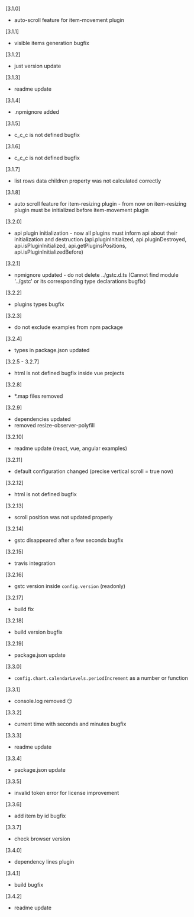 [3.1.0]

- auto-scroll feature for item-movement plugin

[3.1.1]

- visible items generation bugfix

[3.1.2]

- just version update

[3.1.3]

- readme update

[3.1.4]

- .npmignore added

[3.1.5]

- c_c_c is not defined bugfix

[3.1.6]

- c_c_c is not defined bugfix

[3.1.7]

- list rows data children property was not calculated correctly

[3.1.8]

- auto scroll feature for item-resizing plugin - from now on item-resizing plugin must be initialized before item-movement plugin

[3.2.0]

- api plugin initialization - now all plugins must inform api about their initialization and destruction (api.pluginInitialized, api.pluginDestroyed, api.isPluginInitialized, api.getPluginsPositions, api.isPluginInitializedBefore)

[3.2.1]

- npmignore updated - do not delete ../gstc.d.ts (Cannot find module '../gstc' or its corresponding type declarations bugfix)

[3.2.2]

- plugins types bugfix

[3.2.3]

- do not exclude examples from npm package

[3.2.4]

- types in package.json updated

[3.2.5 - 3.2.7]

- html is not defined bugfix inside vue projects

[3.2.8]

- \*.map files removed

[3.2.9]

- dependencies updated
- removed resize-observer-polyfill

[3.2.10]

- readme update (react, vue, angular examples)

[3.2.11]

- default configuration changed (precise vertical scroll = true now)

[3.2.12]

- html is not defined bugfix

[3.2.13]

- scroll position was not updated properly

[3.2.14]

- gstc disappeared after a few seconds bugfix

[3.2.15]

- travis integration

[3.2.16]

- gstc version inside `config.version` (readonly)

[3.2.17]

- build fix

[3.2.18]

- build version bugfix

[3.2.19]

- package.json update

[3.3.0]

- `config.chart.calendarLevels.periodIncrement` as a number or function

[3.3.1]

- console.log removed 😏

[3.3.2]

- current time with seconds and minutes bugfix

[3.3.3]

- readme update

[3.3.4]

- package.json update

[3.3.5]

- invalid token error for license improvement

[3.3.6]

- add item by id bugfix

[3.3.7]

- check browser version

[3.4.0]

- dependency lines plugin

[3.4.1]

- build bugfix

[3.4.2]

- readme update
